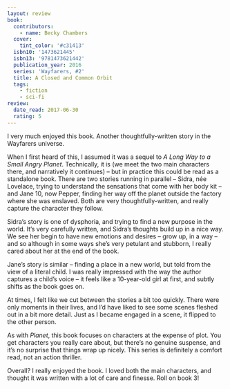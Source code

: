 ```yaml
---
layout: review
book:
  contributors:
    - name: Becky Chambers
  cover:
    tint_color: '#c31413'
  isbn10: '1473621445'
  isbn13: '9781473621442'
  publication_year: 2016
  series: 'Wayfarers, #2'
  title: A Closed and Common Orbit
  tags:
    - fiction
    - sci-fi
review:
  date_read: 2017-06-30
  rating: 5
---
```


I very much enjoyed this book. Another thoughtfully-written story in the Wayfarers universe.

When I first heard of this, I assumed it was a sequel to *A Long Way to a Small Angry Planet*. Technically, it is (we meet the two main characters there, and narratively it continues) – but in practice this could be read as a standalone book. There are two stories running in parallel – Sidra, née Lovelace, trying to understand the sensations that come with her body kit – and Jane 10, now Pepper, finding her way off the planet outside the factory where she was enslaved. Both are very thoughtfully-written, and really capture the character they follow.

Sidra’s story is one of dysphoria, and trying to find a new purpose in the world. It’s very carefully written, and Sidra’s thoughts build up in a nice way. We see her begin to have new emotions and desires – grow up, in a way – and so although in some ways she’s very petulant and stubborn, I really cared about her at the end of the book.

Jane’s story is similar – finding a place in a new world, but told from the view of a literal child. I was really impressed with the way the author captures a child’s voice – it feels like a 10-year-old girl at first, and subtly shifts as the book goes on.

At times, I felt like we cut between the stories a bit too quickly. There were only moments in their lives, and I’d have liked to see some scenes fleshed out in a bit more detail. Just as I became engaged in a scene, it flipped to the other person.

As with *Planet*, this book focuses on characters at the expense of plot. You get characters you really care about, but there’s no genuine suspense, and it’s no surprise that things wrap up nicely. This series is definitely a comfort read, not an action thriller.

Overall? I really enjoyed the book. I loved both the main characters, and thought it was written with a lot of care and finesse. Roll on book 3!
